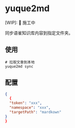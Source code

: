 # yuque2md

[WIP]: 🚧 施工中

同步语雀知识库内容到指定文件夹。

## 使用

```shell
# 拉取文章到本地
yuque2md sync
```

## 配置

```json
{
  {
  "token": "xxx",
  "namespace": "xxx",
  "targetPath": "mardkown"
}
}
```
